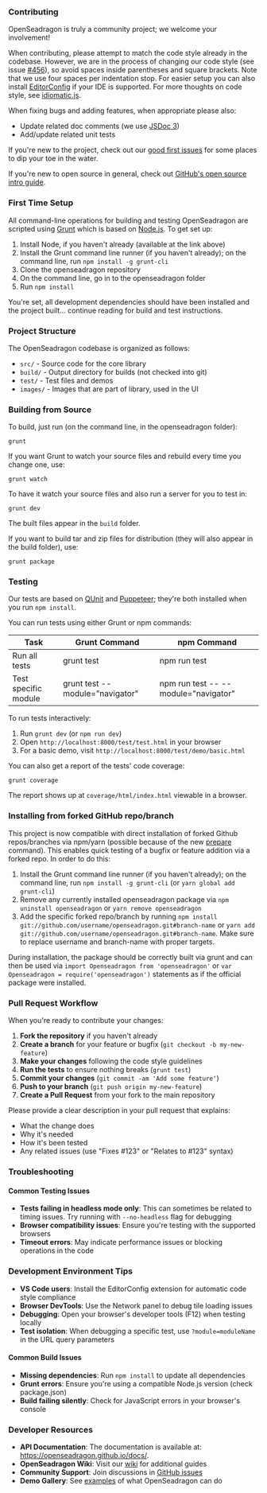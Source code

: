 ### Contributing

OpenSeadragon is truly a community project; we welcome your involvement!

When contributing, please attempt to match the code style already in the codebase.
However, we are in the process of changing our code style (see issue [#456](https://github.com/openseadragon/openseadragon/issues/456)), so avoid spaces inside parentheses and square brackets. Note that we use four spaces per indentation stop. For easier setup you can also install [EditorConfig](https://editorconfig.org/) if your IDE is supported. For more thoughts on code style, see [idiomatic.js](https://github.com/rwldrn/idiomatic.js/).

When fixing bugs and adding features, when appropriate please also:

* Update related doc comments (we use [JSDoc 3](https://jsdoc.app/))
* Add/update related unit tests

If you're new to the project, check out our [good first issues](https://github.com/openseadragon/openseadragon/issues?labels=good+first+issue&page=1&state=open) for some places to dip your toe in the water.

If you're new to open source in general, check out [GitHub's open source intro guide](https://guides.github.com/activities/contributing-to-open-source/).

### First Time Setup

All command-line operations for building and testing OpenSeadragon are scripted using [Grunt](https://gruntjs.com/) which is based on [Node.js](https://nodejs.org/). To get set up:

1. Install Node, if you haven't already (available at the link above)
1. Install the Grunt command line runner (if you haven't already); on the command line, run `npm install -g grunt-cli`
1. Clone the openseadragon repository
1. On the command line, go in to the openseadragon folder
1. Run `npm install`

You're set, all development dependencies should have been installed and the project built...
continue reading for build and test instructions.

### Project Structure

The OpenSeadragon codebase is organized as follows:

- `src/` - Source code for the core library
- `build/` - Output directory for builds (not checked into git)
- `test/` - Test files and demos
- `images/` - Images that are part of library, used in the UI


### Building from Source

To build, just run (on the command line, in the openseadragon folder):

    grunt

If you want Grunt to watch your source files and rebuild every time you change one, use:

    grunt watch

To have it watch your source files and also run a server for you to test in:

    grunt dev

The built files appear in the `build` folder.

If you want to build tar and zip files for distribution (they will also appear in the build folder), use:

    grunt package


### Testing

Our tests are based on [QUnit](https://qunitjs.com/) and [Puppeteer](https://github.com/GoogleChrome/puppeteer); they're both installed when you run `npm install`.

You can run tests using either Grunt or npm commands:

| Task | Grunt Command | npm Command |
|------|--------------|-------------|
| Run all tests | grunt test | npm run test |
| Test specific module | grunt test --module="navigator" | npm run test -- --module="navigator" |

To run tests interactively:
1. Run `grunt dev` (or `npm run dev`)
2. Open `http://localhost:8000/test/test.html` in your browser
3. For a basic demo, visit `http://localhost:8000/test/demo/basic.html`

You can also get a report of the tests' code coverage:

    grunt coverage

The report shows up at `coverage/html/index.html` viewable in a browser.


### Installing from forked GitHub repo/branch

This project is now compatible with direct installation of forked Github repos/branches via npm/yarn (possible because of the new [prepare](https://docs.npmjs.com/misc/scripts) command).  This enables quick testing of a bugfix or feature addition via a forked repo.  In order to do this:

1. Install the Grunt command line runner (if you haven't already); on the command line, run `npm install -g grunt-cli` (or `yarn global add grunt-cli`)
1. Remove any currently installed openseadragon package via `npm uninstall openseadragon` or `yarn remove openseadragon`
1. Add the specific forked repo/branch by running `npm install git://github.com/username/openseadragon.git#branch-name` or `yarn add git://github.com/username/openseadragon.git#branch-name`. Make sure to replace username and branch-name with proper targets.

During installation, the package should be correctly built via grunt and can then be used via `import Openseadragon from 'openseadragon'` or `var Openseadragon = require('openseadragon')` statements as if the official package were installed.

### Pull Request Workflow

When you're ready to contribute your changes:

1. **Fork the repository** if you haven't already
1. **Create a branch** for your feature or bugfix (`git checkout -b my-new-feature`)
1. **Make your changes** following the code style guidelines
1. **Run the tests** to ensure nothing breaks (`grunt test`)
1. **Commit your changes** (`git commit -am 'Add some feature'`)
1. **Push to your branch** (`git push origin my-new-feature`)
1. **Create a Pull Request** from your fork to the main repository

Please provide a clear description in your pull request that explains:
- What the change does
- Why it's needed
- How it's been tested
- Any related issues (use "Fixes #123" or "Relates to #123" syntax)


### Troubleshooting

#### Common Testing Issues

- **Tests failing in headless mode only**: This can sometimes be related to timing issues. Try running with `--no-headless` flag for debugging
- **Browser compatibility issues**: Ensure you're testing with the supported browsers
- **Timeout errors**: May indicate performance issues or blocking operations in the code

### Development Environment Tips

- **VS Code users**: Install the EditorConfig extension for automatic code style compliance
- **Browser DevTools**: Use the Network panel to debug tile loading issues
- **Debugging**: Open your browser's developer tools (F12) when testing locally
- **Test isolation**: When debugging a specific test, use `?module=moduleName` in the URL query parameters

#### Common Build Issues

- **Missing dependencies**: Run `npm install` to update all dependencies
- **Grunt errors**: Ensure you're using a compatible Node.js version (check package.json)
- **Build failing silently**: Check for JavaScript errors in your browser's console

### Developer Resources

- **API Documentation**: The documentation is available at: https://openseadragon.github.io/docs/.
- **OpenSeadragon Wiki**: Visit our [wiki](https://github.com/openseadragon/openseadragon/wiki) for additional guides
- **Community Support**: Join discussions in [GitHub issues](https://github.com/openseadragon/openseadragon/issues)
- **Demo Gallery**: See [examples](http://openseadragon.github.io/#examples-and-features) of what OpenSeadragon can do